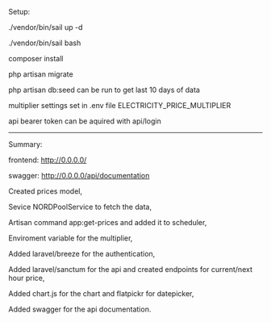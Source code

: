 Setup:

./vendor/bin/sail up -d

./vendor/bin/sail bash

composer install

php artisan migrate

php artisan db:seed can be run to get last 10 days of data

multiplier settings set in .env file ELECTRICITY_PRICE_MULTIPLIER

api bearer token can be aquired with api/login

---------------------------------------------------------------------
Summary:

frontend: http://0.0.0.0/

swagger: http://0.0.0.0/api/documentation

Created prices model,

Sevice NORDPoolService to fetch the data,

Artisan command app:get-prices and added it to scheduler,

Enviroment variable for the multiplier,

Added laravel/breeze for the authentication,

Added laravel/sanctum for the api and created endpoints for current/next hour price,

Added chart.js for the chart and flatpickr for datepicker,

Added swagger for the api documentation.
